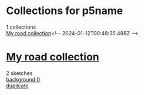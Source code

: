 # Collections for p5name
1 collections  
[My road collection](https://editor.p5js.org/p5name/collections/BbYgr9US_)<!-- 2024-01-12T00:48:35.488Z -->  

# [My road collection](https://editor.p5js.org/p5name/collections/BbYgr9US_)
2 sketches  
[background     0](https://editor.p5js.org/p5name/sketches/NAReIkM1c)  
[duplicate](https://editor.p5js.org/p5name/sketches/TdzEIUUD5)  